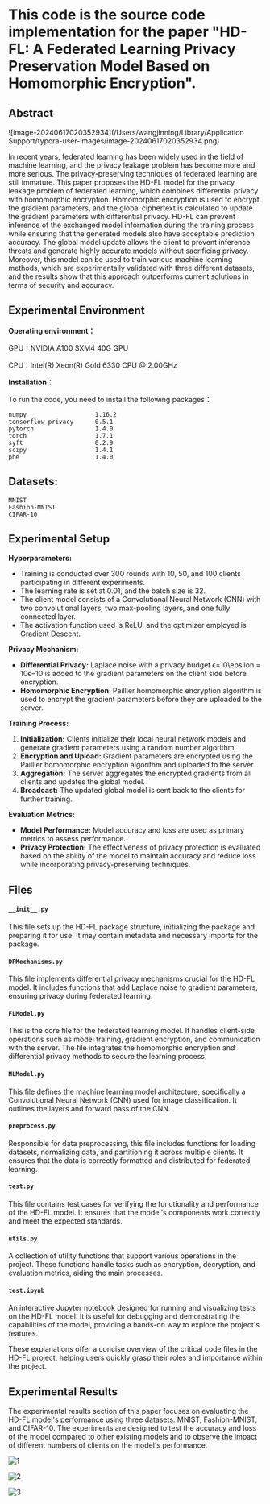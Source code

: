 # This code is the source code implementation for the paper "HD-FL: A Federated Learning Privacy Preservation Model Based on Homomorphic Encryption".



## Abstract 

![image-20240617020352934](/Users/wangjinning/Library/Application Support/typora-user-images/image-20240617020352934.png)

In recent years, federated learning has been widely used in the field of machine learning, and the privacy leakage problem has become more and more serious. The privacy-preserving techniques of federated learning are still immature. This paper proposes the HD-FL model for the privacy leakage problem of federated learning, which combines differential privacy with homomorphic encryption. Homomorphic encryption is used to encrypt the gradient parameters, and the global ciphertext is calculated to update the gradient parameters with differential privacy. HD-FL can prevent inference of the exchanged model information during the training process while ensuring that the generated models also have acceptable prediction accuracy. The global model update allows the client to prevent inference threats and generate highly accurate models without sacrificing privacy. Moreover, this model can be used to train various machine learning methods, which are experimentally validated with three different datasets, and the results show that this approach outperforms current solutions in terms of security and accuracy.



## Experimental Environment

**Operating environment：**

GPU：NVIDIA A100 SXM4 40G GPU 

CPU：Intel(R) Xeon(R) Gold 6330 CPU @ 2.00GHz

**Installation：**

To run the code, you need to install the following packages：

```
numpy                  	1.16.2
tensorflow-privacy      0.5.1
pytorch                 1.4.0
torch                   1.7.1
syft                    0.2.9
scipy                   1.4.1
phe                     1.4.0
```

## Datasets:

```
MNIST
Fashion-MNIST
CIFAR-10
```

## Experimental Setup

**Hyperparameters:**

- Training is conducted over 300 rounds with 10, 50, and 100 clients participating in different experiments.
- The learning rate is set at 0.01, and the batch size is 32.
- The client model consists of a Convolutional Neural Network (CNN) with two convolutional layers, two max-pooling layers, and one fully connected layer.
- The activation function used is ReLU, and the optimizer employed is Gradient Descent.

**Privacy Mechanism:**

- **Differential Privacy:** Laplace noise with a privacy budget ϵ=10\epsilon = 10ϵ=10 is added to the gradient parameters on the client side before encryption.
- **Homomorphic Encryption**: Paillier homomorphic encryption algorithm is used to encrypt the gradient parameters before they are uploaded to the server.

**Training Process:**

1. **Initialization:** Clients initialize their local neural network models and generate gradient parameters using a random number algorithm.
2. **Encryption and Upload:** Gradient parameters are encrypted using the Paillier homomorphic encryption algorithm and uploaded to the server.
3. **Aggregation:** The server aggregates the encrypted gradients from all clients and updates the global model.
4. **Broadcast:** The updated global model is sent back to the clients for further training.

**Evaluation Metrics:**

- **Model Performance:** Model accuracy and loss are used as primary metrics to assess performance.
- **Privacy Protection:** The effectiveness of privacy protection is evaluated based on the ability of the model to maintain accuracy and reduce loss while incorporating privacy-preserving techniques.

## Files

#### `__init__.py`

This file sets up the HD-FL package structure, initializing the package and preparing it for use. It may contain metadata and necessary imports for the package.

#### `DPMechanisms.py`

This file implements differential privacy mechanisms crucial for the HD-FL model. It includes functions that add Laplace noise to gradient parameters, ensuring privacy during federated learning.

#### `FLModel.py`

This is the core file for the federated learning model. It handles client-side operations such as model training, gradient encryption, and communication with the server. The file integrates the homomorphic encryption and differential privacy methods to secure the learning process.

#### `MLModel.py`

This file defines the machine learning model architecture, specifically a Convolutional Neural Network (CNN) used for image classification. It outlines the layers and forward pass of the CNN.

#### `preprocess.py`

Responsible for data preprocessing, this file includes functions for loading datasets, normalizing data, and partitioning it across multiple clients. It ensures that the data is correctly formatted and distributed for federated learning.

#### `test.py`

This file contains test cases for verifying the functionality and performance of the HD-FL model. It ensures that the model's components work correctly and meet the expected standards.

#### `utils.py`

A collection of utility functions that support various operations in the project. These functions handle tasks such as encryption, decryption, and evaluation metrics, aiding the main processes.

#### `test.ipynb`

An interactive Jupyter notebook designed for running and visualizing tests on the HD-FL model. It is useful for debugging and demonstrating the capabilities of the model, providing a hands-on way to explore the project's features.

These explanations offer a concise overview of the critical code files in the HD-FL project, helping users quickly grasp their roles and importance within the project.



##  Experimental Results

The experimental results section of this paper focuses on evaluating the HD-FL model's performance using three datasets: MNIST, Fashion-MNIST, and CIFAR-10. The experiments are designed to test the accuracy and loss of the model compared to other existing models and to observe the impact of different numbers of clients on the model's performance.

![1](/Users/wangjinning/Desktop/2/李思雨-基于同态加密的联邦学习隐私保护模型/pic/1.png)

![2](/Users/wangjinning/Desktop/2/李思雨-基于同态加密的联邦学习隐私保护模型/pic/2.png)

![3](/Users/wangjinning/Desktop/2/李思雨-基于同态加密的联邦学习隐私保护模型/pic/3.png)

